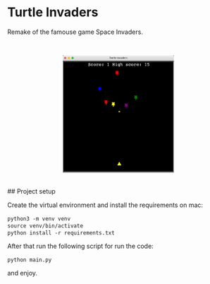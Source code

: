 # Turtle Invaders

Remake of the famouse game Space Invaders.

<br>

<p align="center">
<img src="images/turtle_invaders.png" width="50%" height="50%"  />
 </p>

<br/>
## Project setup

Create the virtual environment and install the requirements on mac:

```
python3 -m venv venv
source venv/bin/activate
python install -r requirements.txt
```

After that run the following script for run the code:

```
python main.py
```

and enjoy.
